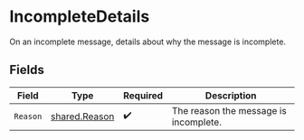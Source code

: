 # IncompleteDetails

On an incomplete message, details about why the message is incomplete.


## Fields

| Field                                                 | Type                                                  | Required                                              | Description                                           |
| ----------------------------------------------------- | ----------------------------------------------------- | ----------------------------------------------------- | ----------------------------------------------------- |
| `Reason`                                              | [shared.Reason](../../../pkg/models/shared/reason.md) | :heavy_check_mark:                                    | The reason the message is incomplete.                 |